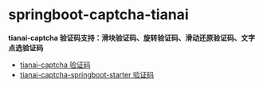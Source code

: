 # springboot-captcha-tianai

**tianai-captcha 验证码支持：滑块验证码、旋转验证码、滑动还原验证码、文字点选验证码**

- [tianai-captcha 验证码](https://gitee.com/tianai/tianai-captcha)
- [tianai-captcha-springboot-starter 验证码](https://gitee.com/tianai/tianai-captcha-springboot-starter)


